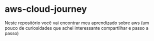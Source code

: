 # aws-cloud-journey
Neste repositório você vai encontrar meu aprendizado sobre aws (um pouco de curiosidades que achei interessante compartilhar e passo a passo)
